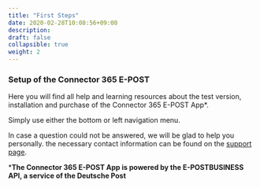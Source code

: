 ```yaml
---
title: "First Steps"
date: 2020-02-28T10:08:56+09:00
description: 
draft: false
collapsible: true
weight: 2
---
```

### Setup of the Connector 365 E-POST

Here you will find all help and learning resources about the test version, installation and purchase of the Connector 365 E-POST App*.

Simply use either the bottom or left navigation menu.

In case a question could not be answered, we will be glad to help you personally. the necessary contact information can be found on the [support page](en-us/apps/e-post/help-support/).



***The Connector 365 E-POST App is powered by the E-POSTBUSINESS API, a service of the Deutsche Post**
